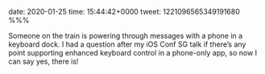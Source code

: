 date: 2020-01-25
time: 15:44:42+0000
tweet: 1221096565349191680
%%%

Someone on the train is powering through messages with a phone in a keyboard dock. I had a question after my iOS Conf SG talk if there’s any point supporting enhanced keyboard control in a phone-only app, so now I can say yes, there is!
